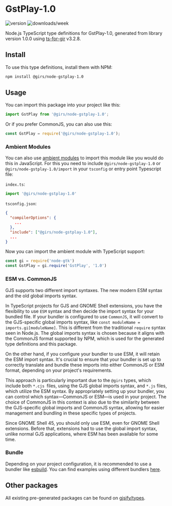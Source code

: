 
# GstPlay-1.0

![version](https://img.shields.io/npm/v/@girs/node-gstplay-1.0)
![downloads/week](https://img.shields.io/npm/dw/@girs/node-gstplay-1.0)


Node.js TypeScript type definitions for GstPlay-1.0, generated from library version 1.0.0 using [ts-for-gir](https://github.com/gjsify/ts-for-gir) v3.2.8.


## Install

To use this type definitions, install them with NPM:
```bash
npm install @girs/node-gstplay-1.0
```

## Usage

You can import this package into your project like this:
```ts
import GstPlay from '@girs/node-gstplay-1.0';
```

Or if you prefer CommonJS, you can also use this:
```ts
const GstPlay = require('@girs/node-gstplay-1.0');
```

### Ambient Modules

You can also use [ambient modules](https://github.com/gjsify/ts-for-gir/tree/main/packages/cli#ambient-modules) to import this module like you would do this in JavaScript.
For this you need to include `@girs/node-gstplay-1.0` or `@girs/node-gstplay-1.0/import` in your `tsconfig` or entry point Typescript file:

`index.ts`:
```ts
import '@girs/node-gstplay-1.0'
```

`tsconfig.json`:
```json
{
  "compilerOptions": {
    ...
  },
  "include": ["@girs/node-gstplay-1.0"],
  ...
}
```

Now you can import the ambient module with TypeScript support: 

```ts
const gi = require('node-gtk')
const GstPlay = gi.require('GstPlay', '1.0')
```



### ESM vs. CommonJS

GJS supports two different import syntaxes. The new modern ESM syntax and the old global imports syntax.

In TypeScript projects for GJS and GNOME Shell extensions, you have the flexibility to use `ESM` syntax and then decide the import syntax for your bundled file. If your bundler is configured to use `CommonJS`, it will convert to the GJS-specific global imports syntax, like `const moduleName = imports.gi[moduleName]`. This is different from the traditional `require` syntax seen in Node.js. The global imports syntax is chosen because it aligns with the CommonJS format supported by NPM, which is used for the generated type definitions and this package.

On the other hand, if you configure your bundler to use ESM, it will retain the ESM import syntax. It's crucial to ensure that your bundler is set up to correctly translate and bundle these imports into either CommonJS or ESM format, depending on your project's requirements.

This approach is particularly important due to the `@girs` types, which include both `*.cjs `files, using the GJS global imports syntax, and `*.js` files, which utilize the ESM syntax. By appropriately setting up your bundler, you can control which syntax—CommonJS or ESM—is used in your project. The choice of CommonJS in this context is also due to the similarity between the GJS-specific global imports and CommonJS syntax, allowing for easier management and bundling in these specific types of projects.

Since GNOME Shell 45, you should only use ESM, even for GNOME Shell extensions. Before that, extensions had to use the global import syntax, unlike normal GJS applications, where ESM has been available for some time.

### Bundle

Depending on your project configuration, it is recommended to use a bundler like [esbuild](https://esbuild.github.io/). You can find examples using different bundlers [here](https://github.com/gjsify/ts-for-gir/tree/main/examples).

## Other packages

All existing pre-generated packages can be found on [gjsify/types](https://github.com/gjsify/types).

